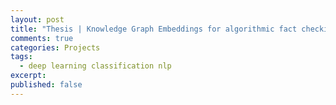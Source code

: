 ```yaml
---
layout: post
title: "Thesis | Knowledge Graph Embeddings for algorithmic fact checking"
comments: true
categories: Projects
tags:
  - deep learning classification nlp
excerpt:
published: false
---
```

